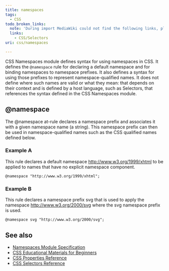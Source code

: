 ```yaml
---
title: namespaces
tags:
  - CSS
todo_broken_links:
  note: 'During import MediaWiki could not find the following links, please fix and adjust this list.'
  links:
    - CSS/Selectors
uri: css/namespaces

---
```

CSS Namespaces module defines syntax for using namespaces in CSS. It defines the `@namespace` rule for declaring a default namespace and for binding namespaces to namespace prefixes. It also defines a syntax for using those prefixes to represent namespace-qualified names. It does not define where such names are valid or what they mean: that depends on their context and is defined by a host language, such as Selectors, that references the syntax defined in the CSS Namespaces module.

## @namespace

The @namespace at-rule declares a namespace prefix and associates it with a given namespace name (a string). This namespace prefix can then be used in namespace-qualified names such as the CSS qualified names defined below.

### Example A

This rule declares a default namespace <http://www.w3.org/1999/xhtml> to be applied to names that have no explicit namespace component.

    @namespace "http://www.w3.org/1999/xhtml";

### Example B

This rule declares a namespace prefix svg that is used to apply the namespace <http://www.w3.org/2000/svg> where the svg namespace prefix is used.

    @namespace svg "http://www.w3.org/2000/svg";

## See also

-   [Namespaces Module Specification](http://www.w3.org/TR/css3-namespace/CSS)
-   [CSS Educational Materials for Beginners](/css/tutorials)
-   [CSS Properties Reference](/css/properties)
-   [CSS Selectors Reference](/w/index.php?title=CSS/Selectors&action=edit&redlink=1)
